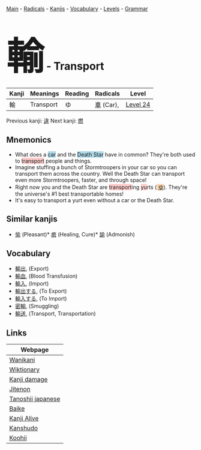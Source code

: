 <style> bigfont {font-size: 100px}</style>
[Main](../README.md) -
[Radicals](../radicals.md) -
[Kanjis](../kanjis.md) -
[Vocabulary](../vocabulary.md) -
[Levels](../levels.md) -
[Grammar](../grammar.md)
# <bigfont> 輸</bigfont> - Transport 

| Kanji | Meanings | Reading | Radicals | Level |
| --- | --- | --- | --- | --- |
| 輸 | Transport | ゆ | [車](../radicals/車.md) (Car),  | [Level 24](../levels/wk_level24.md) |

Previous kanji: [違](違.md) Next kanji: [燃](燃.md) 

## Mnemonics
 * What does a <span style="background-color:#ADD8E6"> car</span> and the <span style="background-color:#ADD8E6"> Death Star</span> have in common? They're both used to <span style="background-color:#ffcccb"> transport</span> people and things.
* Imagine stuffing a bunch of Stormtroopers in your car so you can transport them across the country. Well the Death Star can transport even more Stormtroopers, faster, and through space!
* Right now you and the Death Star are <span style="background-color:#ffcccb"> transport</span>ing <span style="background-color:#ffcccb"> yu</span>rts (<span style="background-color:#fed8b1"> [ゆ](https://jisho.org/search/ゆ)</span>). They're the universe's #1 best transportable homes!
* It's easy to transport a yurt even without a car or the Death Star.


## Similar kanjis
 * [愉](愉.md) (Pleasant)* [癒](癒.md) (Healing, Cure)* [諭](諭.md) (Admonish)


## Vocabulary
 * [輸出](../vocabulary/輸.md), (Export)
* [輸血](../vocabulary/輸.md), (Blood Transfusion)
* [輸入](../vocabulary/輸.md), (Import)
* [輸出する](../vocabulary/輸.md), (To Export)
* [輸入する](../vocabulary/輸.md), (To Import)
* [密輸](../vocabulary/輸.md), (Smuggling)
* [輸送](../vocabulary/輸.md), (Transport, Transportation)



## Links 

| Webpage |
| --- |
| [Wanikani          ](https://www.wanikani.com/kanji/輸) |
| [Wiktionary        ](https://en.wiktionary.org/wiki/輸) |
| [Kanji damage      ](http://www.kanjidamage.com/kanji/search?utf8=✓&q=輸) |
| [Jitenon           ](https://jitenon.com/kanji/輸) |
| [Tanoshii japanese ](https://www.tanoshiijapanese.com/dictionary/kanji.cfm?k=輸) |
| [Baike             ](https://baike.baidu.com/item/輸) |
| [Kanji Alive       ](https://app.kanjialive.com/輸) |
| [Kanshudo          ](https://www.kanshudo.com/searchmn?q=輸) |
| [Koohii            ](https://kanji.koohii.com/study/kanji/輸) |

